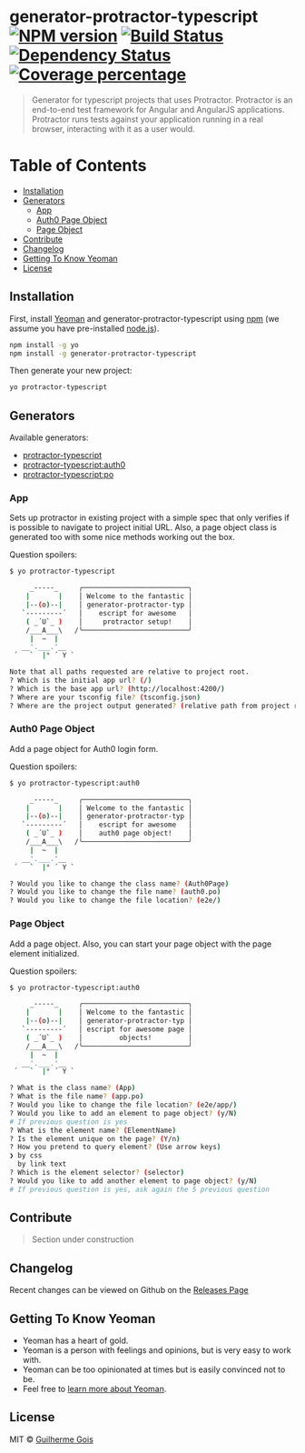 # generator-protractor-typescript [![NPM version][npm-image]][npm-url] [![Build Status][travis-image]][travis-url] [![Dependency Status][daviddm-image]][daviddm-url] [![Coverage percentage][coveralls-image]][coveralls-url]
> Generator for typescript projects that uses Protractor. Protractor is an end-to-end test framework for Angular and AngularJS applications. Protractor runs tests against your application running in a real browser, interacting with it as a user would.

Table of Contents
=================
* [Installation](#installation)
* [Generators](#generators)
   * [App](#app)
   * [Auth0 Page Object](#auth0-page-object)
   * [Page Object](#page-object)
* [Contribute](#contribute)
* [Changelog](#changelog)
* [Getting To Know Yeoman](#getting-to-know-yeoman)
* [License](#license)


## Installation

First, install [Yeoman](http://yeoman.io) and generator-protractor-typescript using [npm](https://www.npmjs.com/) (we assume you have pre-installed [node.js](https://nodejs.org/)).

```bash
npm install -g yo
npm install -g generator-protractor-typescript
```

Then generate your new project:

```bash
yo protractor-typescript
```



## Generators

Available generators:

* [protractor-typescript](#app)
* [protractor-typescript:auth0](#auth0-page-object)
* [protractor-typescript:po](#page-object)

### App
Sets up protractor in existing project with a simple spec that only verifies if is possible to navigate to project initial URL. Also, a page object class is generated too with some nice methods working out the box.

Question spoilers:
```bash
$ yo protractor-typescript

     _-----_     ╭──────────────────────────╮
    |       |    │ Welcome to the fantastic │
    |--(o)--|    │ generator-protractor-typ │
   `---------´   │    escript for awesome   │
    ( _´U`_ )    │     protractor setup!    │
    /___A___\   /╰──────────────────────────╯
     |  ~  |     
   __'.___.'__   
 ´   `  |° ´ Y ` 

Note that all paths requested are relative to project root.
? Which is the initial app url? (/)
? Which is the base app url? (http://localhost:4200/)
? Where are your tsconfig file? (tsconfig.json)
? Where are the project output generated? (relative path from project root) (out-tsc/)
```

### Auth0 Page Object
Add a page object for Auth0 login form.

Question spoilers:
```bash
$ yo protractor-typescript:auth0

     _-----_     ╭──────────────────────────╮
    |       |    │ Welcome to the fantastic │
    |--(o)--|    │ generator-protractor-typ │
   `---------´   │    escript for awesome   │
    ( _´U`_ )    │    auth0 page object!    │
    /___A___\   /╰──────────────────────────╯
     |  ~  |     
   __'.___.'__   
 ´   `  |° ´ Y ` 

? Would you like to change the class name? (Auth0Page)
? Would you like to change the file name? (auth0.po)
? Would you like to change the file location? (e2e/)
```

### Page Object
Add a page object. Also, you can start your page object with the page element initialized.

Question spoilers:
```bash
$ yo protractor-typescript:auth0

     _-----_     ╭──────────────────────────╮
    |       |    │ Welcome to the fantastic │
    |--(o)--|    │ generator-protractor-typ │
   `---------´   │ escript for awesome page │
    ( _´U`_ )    │         objects!         │
    /___A___\   /╰──────────────────────────╯
     |  ~  |     
   __'.___.'__   
 ´   `  |° ´ Y ` 

? What is the class name? (App) 
? What is the file name? (app.po)
? Would you like to change the file location? (e2e/app/)
? Would you like to add an element to page object? (y/N)
# If previous question is yes
? What is the element name? (ElementName)
? Is the element unique on the page? (Y/n)
? How you pretend to query element? (Use arrow keys)
❯ by css 
  by link text
? Which is the element selector? (selector)
? Would you like to add another element to page object? (y/N)
# If previous question is yes, ask again the 5 previous question
```

## Contribute

> Section under construction

## Changelog

Recent changes can be viewed on Github on the [Releases Page](https://github.com/guilhermejcgois/generator-protractor-typescript/releases)


## Getting To Know Yeoman

 * Yeoman has a heart of gold.
 * Yeoman is a person with feelings and opinions, but is very easy to work with.
 * Yeoman can be too opinionated at times but is easily convinced not to be.
 * Feel free to [learn more about Yeoman](http://yeoman.io/).

## License

MIT © [Guilherme Gois]()


[npm-image]: https://badge.fury.io/js/generator-protractor-typescript.svg
[npm-url]: https://npmjs.org/package/generator-protractor-typescript
[travis-image]: https://travis-ci.org/guilhermejcgois/generator-protractor-typescript.svg?branch=master
[travis-url]: https://travis-ci.org/guilhermejcgois/generator-protractor-typescript
[daviddm-image]: https://david-dm.org/guilhermejcgois/generator-protractor-typescript.svg?theme=shields.io
[daviddm-url]: https://david-dm.org/guilhermejcgois/generator-protractor-typescript
[coveralls-image]: https://coveralls.io/repos/guilhermejcgois/generator-protractor-typescript/badge.svg
[coveralls-url]: https://coveralls.io/r/guilhermejcgois/generator-protractor-typescript
